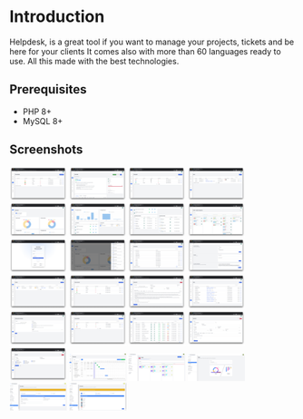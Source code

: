 # Introduction

Helpdesk, is a great tool if you want to manage your projects, tickets and be here for your clients
It comes also with more than 60 languages ready to use.
All this made with the best technologies.

## Prerequisites

- PHP 8+
- MySQL 8+

## Screenshots

<div>
    <img src="github-contents/1.png" width="20%"></img> 
    <img src="github-contents/2.png" width="20%"></img> 
    <img src="github-contents/3.png" width="20%"></img> 
    <img src="github-contents/4.png" width="20%"></img> 
    <img src="github-contents/5.png" width="20%"></img> 
    <img src="github-contents/6.png" width="20%"></img> 
    <img src="github-contents/7.png" width="20%"></img> 
    <img src="github-contents/8.png" width="20%"></img> 
    <img src="github-contents/9.png" width="20%"></img> 
    <img src="github-contents/10.png" width="20%"></img> 
    <img src="github-contents/11.png" width="20%"></img> 
    <img src="github-contents/12.png" width="20%"></img> 
    <img src="github-contents/13.png" width="20%"></img> 
    <img src="github-contents/14.png" width="20%"></img> 
    <img src="github-contents/15.png" width="20%"></img> 
    <img src="github-contents/16.png" width="20%"></img> 
    <img src="github-contents/17.png" width="20%"></img> 
    <img src="github-contents/18.png" width="20%"></img> 
    <img src="github-contents/19.png" width="20%"></img> 
    <img src="github-contents/20.png" width="20%"></img> 
    <img src="github-contents/21.png" width="20%"></img> 
    <img src="github-contents/22.png" width="20%"></img> 
    <img src="github-contents/23.png" width="20%"></img> 
    <img src="github-contents/24.png" width="20%"></img> 
    <img src="github-contents/25.png" width="20%"></img> 
    <img src="github-contents/26.png" width="20%"></img> 
</div>
